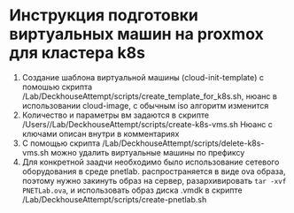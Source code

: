  # Инструкция  подготовки виртуальных машин на proxmox для кластера k8s 
 1. Создание шаблона виртуальной машины  (cloud-init-template) c помошью скрипта /Lab/DeckhouseAttempt/scripts/create_template_for_k8s.sh, нюанс в использовании cloud-image, с обычным iso алгоритм изменится 
 2. Количество и параметры вм задаются в скрипте /Users//Lab/DeckhouseAttempt/scripts/create-k8s-vms.sh
 Нюанс с ключами описан внутри в комментариях 
 3. С помощью скрипта /Lab/DeckhouseAttempt/scripts/delete-k8s-vms.sh можно удалить виртуальные машины по префиксу 
 4. Для конкретной заадчи необходимо было использование сетевого оборудования в среде pnetlab.
 распространяется в виде ova образа, поэтому нужно закинуть образ на сервер, разархивировать `tar -xvf PNETLab.ova`, и использовать образ диска .vmdk  в скрипте /Lab/DeckhouseAttempt/scripts/create-pnetlab.sh